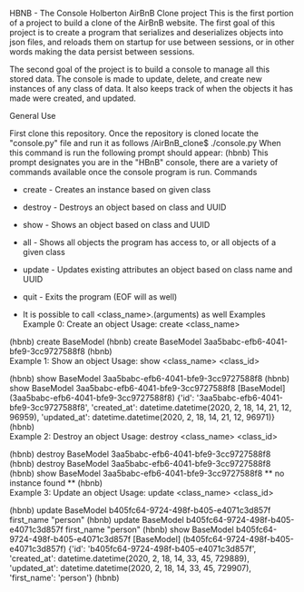 HBNB - The Console
Holberton AirBnB Clone project
This is the first portion of a project to build a clone of the AirBnB website. The first goal of this project is to create a program that serializes and deserializes objects into json files, and reloads them on startup for use between sessions, or in other words making the data persist between sessions.

The second goal of the project is to build a console to manage all this stored data. The console is made to update, delete, and create new instances of any class of data. It also keeps track of when the objects it has made were created, and updated.

General Use

First clone this repository.
Once the repository is cloned locate the "console.py" file and run it as follows
/AirBnB_clone$ ./console.py
When this command is run the following prompt should appear:
(hbnb)
This prompt designates you are in the "HBnB" console, there are a variety of commands available once the console program is run.
Commands
* create - Creates an instance based on given class

* destroy - Destroys an object based on class and UUID

* show - Shows an object based on class and UUID

* all - Shows all objects the program has access to, or all objects of a given class

* update - Updates existing attributes an object based on class name and UUID

* quit - Exits the program (EOF will as well)

- It is possible to call <class_name>.<command>(arguments) as well
Examples
Example 0: Create an object
Usage: create <class_name>

(hbnb) create BaseModel
(hbnb) create BaseModel
3aa5babc-efb6-4041-bfe9-3cc9727588f8
(hbnb)                   
Example 1: Show an object
Usage: show <class_name> <class_id>

(hbnb) show BaseModel 3aa5babc-efb6-4041-bfe9-3cc9727588f8
(hbnb) show BaseModel 3aa5babc-efb6-4041-bfe9-3cc9727588f8
[BaseModel] (3aa5babc-efb6-4041-bfe9-3cc9727588f8) {'id': '3aa5babc-efb6-4041-bfe9-3cc9727588f8', 'created_at': datetime.datetime(2020, 2, 18, 14, 21, 12, 96959), 
'updated_at': datetime.datetime(2020, 2, 18, 14, 21, 12, 96971)}
(hbnb)  
Example 2: Destroy an object
Usage: destroy <class_name> <class_id>

(hbnb) destroy BaseModel 3aa5babc-efb6-4041-bfe9-3cc9727588f8
(hbnb) destroy BaseModel 3aa5babc-efb6-4041-bfe9-3cc9727588f8
(hbnb) show BaseModel 3aa5babc-efb6-4041-bfe9-3cc9727588f8
** no instance found **
(hbnb)   
Example 3: Update an object
Usage: update <class_name> <class_id>

(hbnb) update BaseModel b405fc64-9724-498f-b405-e4071c3d857f first_name "person"
(hbnb) update BaseModel b405fc64-9724-498f-b405-e4071c3d857f first_name "person"
(hbnb) show BaseModel b405fc64-9724-498f-b405-e4071c3d857f
[BaseModel] (b405fc64-9724-498f-b405-e4071c3d857f) {'id': 'b405fc64-9724-498f-b405-e4071c3d857f', 'created_at': datetime.datetime(2020, 2, 18, 14, 33, 45, 729889), 
'updated_at': datetime.datetime(2020, 2, 18, 14, 33, 45, 729907), 'first_name': 'person'}
(hbnb)
